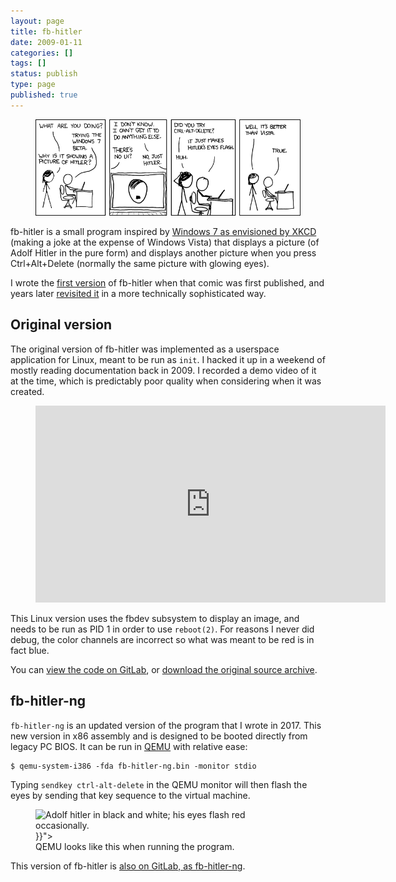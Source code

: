 ```yaml
---
layout: page
title: fb-hitler
date: 2009-01-11
categories: []
tags: []
status: publish
type: page
published: true
---
```


<figure>
    <a href="https://xkcd.com/528/">
      <img src="/images/2010/windows_7.png" alt="XKCD's 'Windows 7'" />
    </a>
</figure>

fb-hitler is a small program inspired by [Windows 7 as envisioned by XKCD][explain] (making
a joke at the expense of Windows Vista) that displays a picture (of Adolf Hitler
in the pure form) and displays another picture when you press Ctrl+Alt+Delete
(normally the same picture with glowing eyes).

[explain]: https://www.explainxkcd.com/wiki/index.php/528:_Windows_7

I wrote the [first version](#original-version) of fb-hitler when that comic was
first published, and years later [revisited it](#fb-hitler-ng) in a more
technically sophisticated way.

## Original version

The original version of fb-hitler was implemented as a userspace application for
Linux, meant to be run as `init`. I hacked it up in a weekend of mostly reading
documentation back in 2009. I recorded a demo video of it at the time, which is
predictably poor quality when considering when it was created.

<figure>
<iframe width="560" height="315"
src="https://www.youtube-nocookie.com/embed/Rnp5Rk2yEh8" frameborder="0"
allow="accelerometer; autoplay; encrypted-media; gyroscope; picture-in-picture"
allowfullscreen></iframe>
</figure>

This Linux version uses the fbdev subsystem to display an image, and needs to be
run as PID 1 in order to use `reboot(2)`. For reasons I never did debug, the
color channels are incorrect so what was meant to be red is in fact blue.

You can [view the code on GitLab](https://gitlab.com/taricorp/fb-hitler), or
[download the original source archive][targz].

[targz]: /images/2010/fb-hitler-0.1.tar.gz

## fb-hitler-ng

`fb-hitler-ng` is an updated version of the program that I wrote in 2017. This
new version in x86 assembly and is designed to be booted directly from legacy PC
BIOS. It can be run in [QEMU](https://www.qemu.org/) with relative ease:

```
$ qemu-system-i386 -fda fb-hitler-ng.bin -monitor stdio
```

Typing `sendkey ctrl-alt-delete` in the QEMU monitor will then flash the eyes by
sending that key sequence to the virtual machine.

<figure>
  <img alt="Adolf hitler in black and white; his eyes flash red occasionally."
       src="{{< resource "demo-ng.gif" >}}">
  <figcaption>
    QEMU looks like this when running the program.
  </figcaption>
</figure>

This version of fb-hitler is [also on GitLab, as
fb-hitler-ng](https://gitlab.com/taricorp/fb-hitler-ng/).
